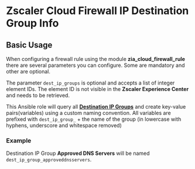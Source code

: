 # Zscaler Cloud Firewall IP Destination Group Info

## Basic Usage

When configuring a firewall rule using the module **zia_cloud_firewall_rule** there are several parameters you can configure. Some are mandatory and other are optional.

The parameter `dest_ip_groups` is optional and accepts a list of integer element IDs. The element ID is not visible in the **Zscaler Experience Center** and needs to be retrieved.

This Ansible role will query all [**Destination IP Groups**](https://console.zscaler.com/internet-saas#administration/ip-domain-groups) and create key-value pairs(variables) using a custom naming convention. All variables are prefixed with `dest_ip_group_` + the name of the group (in lowercase with hyphens, underscore and whitespace removed)

### Example

Destination IP Group **Approved DNS Servers** will be named `dest_ip_group_approveddnsservers`.
